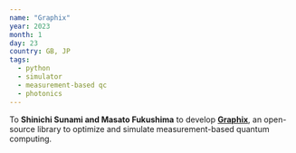 ```yaml
---
name: "Graphix"
year: 2023
month: 1
day: 23
country: GB, JP
tags:
  - python
  - simulator
  - measurement-based qc
  - photonics
---
```

To **Shinichi Sunami and Masato Fukushima** to develop **[Graphix](https://github.com/TeamGraphix/graphix)**, an open-source library to optimize and simulate measurement-based quantum computing.

